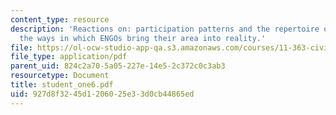 ```yaml
---
content_type: resource
description: 'Reactions on: participation patterns and the repertoire of actions are
  the ways in which ENGOs bring their area into reality.'
file: https://ol-ocw-studio-app-qa.s3.amazonaws.com/courses/11-363-civil-society-and-the-environment-spring-2005/927d8f3245d1206025e33d0cb44865ed_student_one6.pdf
file_type: application/pdf
parent_uid: 824c2a70-5a05-227e-14e5-2c372c0c3ab3
resourcetype: Document
title: student_one6.pdf
uid: 927d8f32-45d1-2060-25e3-3d0cb44865ed
---
```

